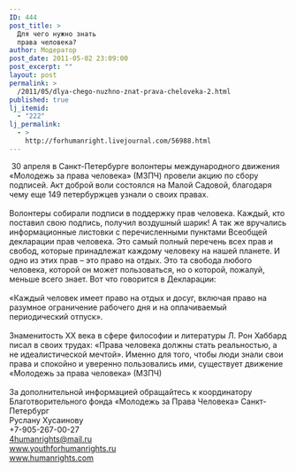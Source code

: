 ```yaml
---
ID: 444
post_title: >
  Для чего нужно знать
  права человека?
author: Модератор
post_date: 2011-05-02 23:09:00
post_excerpt: ""
layout: post
permalink: >
  /2011/05/dlya-chego-nuzhno-znat-prava-cheloveka-2.html
published: true
lj_itemid:
  - "222"
lj_permalink:
  - >
    http://forhumanright.livejournal.com/56988.html
---
```

&nbsp;30 апреля в Санкт-Петербурге волонтеры международного движения &laquo;Молодежь за права человека&raquo; (МЗПЧ) провели акцию по сбору подписей. Акт доброй воли состоялся на Малой Садовой, благодаря чему еще 149 петербуржцев узнали о своих правах.<br /><br />Волонтеры собирали подписи в поддержку прав человека. Каждый, кто поставил свою подпись, получил воздушный шарик! А так же вручались информационные листовки с перечисленными пунктами Всеобщей декларации прав человека. Это самый полный перечень всех прав и свобод, которые принадлежат каждому человеку на нашей планете. И одно из этих прав &ndash; это право на отдых. Это та свобода любого человека, которой он может пользоваться, но о которой, пожалуй, меньше всего знает. Вот что говорится в Декларации:<br /><br />&laquo;Каждый человек имеет право на отдых и досуг, включая право на разумное ограничение рабочего дня и на оплачиваемый периодический отпуск&raquo;.<br /><br />Знаменитость ХХ века в сфере философии и литературы Л. Рон Хаббард  писал в своих трудах: &laquo;Права человека должны стать реальностью, а не идеалистической мечтой&raquo;. Именно для того, чтобы люди знали свои права и спокойно и уверенно пользовались ими, существует движение &laquo;Молодежь за права человека&raquo; (МЗПЧ)<br /><br />За дополнительной информацией обращайтесь к координатору<br />Благотворительного фонда &laquo;Молодежь за Права Человека&raquo; Санкт-Петербург<br />Руслану Хусаинову<br />+7-905-267-00-27<br />4humanrights@mail.ru<br />www.youthforhumanrights.ru<br />www.humanrights.com <img alt="" src="http://cs11090.vkontakte.ru/u35202262/94239692/x_3c644dd0.jpg" />